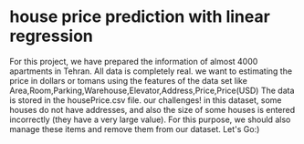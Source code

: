 # house price prediction with linear regression

For this project, we have prepared the information of almost 4000 apartments in Tehran. All data is completely real. we want to estimating  the price in dollars or tomans using the features of the data set like  Area,Room,Parking,Warehouse,Elevator,Address,Price,Price(USD)
The data is stored in the housePrice.csv file.
our challenges! in this dataset, some houses do not have addresses, and also the size of some houses is entered incorrectly (they have a very large value). For this purpose, we should also manage these items and remove them from our dataset.
Let's Go:)
